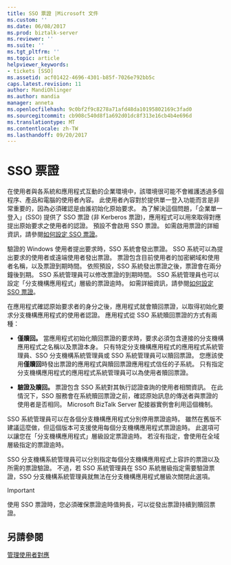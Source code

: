 ```yaml
---
title: SSO 票證 |Microsoft 文件
ms.custom: ''
ms.date: 06/08/2017
ms.prod: biztalk-server
ms.reviewer: ''
ms.suite: ''
ms.tgt_pltfrm: ''
ms.topic: article
helpviewer_keywords:
- tickets [SSO]
ms.assetid: acf01422-4696-4301-b85f-7026e792bb5c
caps.latest.revision: 11
author: MandiOhlinger
ms.author: mandia
manager: anneta
ms.openlocfilehash: 9c0bf2f9c8278a71afd48da10195802169c3fad0
ms.sourcegitcommit: cb908c540d8f1a692d01dc8f313e16cb4b4e696d
ms.translationtype: MT
ms.contentlocale: zh-TW
ms.lasthandoff: 09/20/2017
---
```

# <a name="sso-tickets"></a>SSO 票證
在使用者與各系統和應用程式互動的企業環境中，該環境很可能不會維護透過多個程序、產品和電腦的使用者內容。 此使用者內容對於提供單一登入功能而言是非常重要的，因為必須確認是由誰初始化原始要求。 為了解決這個問題，「企業單一登入」(SSO) 提供了 SSO 票證 (非 Kerberos 票證)，應用程式可以用來取得對應提出原始要求之使用者的認證。 預設不會啟用 SSO 票證。 如需啟用票證的詳細資訊，請參閱[如何設定 SSO 票證](../core/how-to-configure-the-sso-tickets.md)。  
  
 驗證的 Windows 使用者提出要求時，SSO 系統會發出票證。 SSO 系統可以為提出要求的使用者或遠端使用者發出票證。 票證包含目前使用者的加密網域和使用者名稱，以及票證到期時間。 依照預設，SSO 系統發出票證之後，票證會在兩分鐘後到期。 SSO 系統管理員可以修改票證的到期時間。 SSO 系統管理員也可以設定「分支機構應用程式」層級的票證逾時。 如需詳細資訊，請參閱[如何設定 SSO 票證](../core/how-to-configure-the-sso-tickets.md)。  
  
 在應用程式確認原始要求者的身分之後，應用程式就會贖回票證，以取得初始化要求分支機構應用程式的使用者認證。 應用程式從 SSO 系統贖回票證的方式有兩種：  
  
-   **僅贖回。** 當應用程式初始化贖回票證的要求時，要求必須包含連接的分支機構應用程式之名稱以及票證本身。 只有特定分支機構應用程式的應用程式系統管理員、SSO 分支機構系統管理員或 SSO 系統管理員可以贖回票證。 您應該使用**僅贖回**時發出票證的應用程式與贖回票證應用程式信任的子系統。 只有指定分支機構應用程式的應用程式系統管理員可以為使用者贖回票證。  
  
-   **驗證及贖回。** 票證包含 SSO 系統對其執行認證查詢的使用者相關資訊。 在此情況下，SSO 服務會在系統贖回票證之前，確認原始訊息的傳送者與票證的使用者是否相同。 Microsoft BizTalk Server 配接器實例會利用這個機制。  
  
 SSO 系統管理員可以在各個分支機構應用程式分別停用票證逾時。 雖然在舊版不建議這麼做，但這個版本可支援使用每個分支機構應用程式票證逾時。 此選項可以讓您在「分支機構應用程式」層級設定票證逾時。 若沒有指定，會使用在全域層級指定的票證逾時。  
  
 SSO 分支機構系統管理員可以分別指定每個分支機構應用程式上容許的票證以及所需的票證驗證。 不過，若 SSO 系統管理員在 SSO 系統層級指定需要驗證票證，SSO 分支機構系統管理員就無法在分支機構應用程式層級次關閉此選項。  
  
> [!IMPORTANT]
>  使用 SSO 票證時，您必須確保票證逾時值夠長，可以從發出票證持續到贖回票證。  
  
## <a name="see-also"></a>另請參閱  
 [管理使用者對應](../core/managing-user-mappings.md)